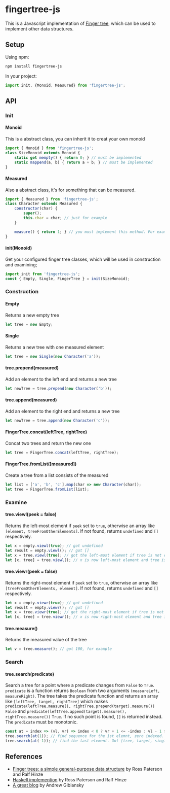 # fingertree-js
This is a Javascript implementation of [Finger tree](https://en.wikipedia.org/wiki/Finger_tree), which can be used to implement other data structures.

## Setup
Using npm:
```bash
npm install fingertree-js
```
In your project:
```javascript
import init, {Monoid, Measured} from 'fingertree-js';
```
## API

### Init
#### Monoid
This is a abstract class, you can inherit it to creat your own monoid
```javascript
import { Monoid } from 'fingertree-js';
class SizeMonoid extends Monoid {
    static get mempty() { return 0; } // must be implemented
    static mappend(a, b) { return a + b; } // must be implemented
}
```
#### Measured
Also a abstract class, it's for something that can be measured.
```javascript
import { Measured } from 'fingertree-js';
class Character extends Measured {
    constructor(char) {
        super();
        this.char = char; // just for example
    }

    measure() { return 1; } // you must implement this method. For example, a character has size 1
}
```
#### init(Monoid)
Get your configured finger tree classes, which will be used in construction and examining;
```javascript
import init from 'fingertree-js';
const { Empty, Single, FingerTree } = init(SizeMonoid);
```

### Construction
#### Empty
Returns a new empty tree
```javascript
let tree = new Empty;
```
#### Single
Returns a new tree with one measured element
```javascript
let tree = new Single(new Character('a'));
```
#### tree.prepend(measured)
Add an element to the left end and returns a new tree
```javascript
let newTree = tree.prepend(new Character('b'));
```
#### tree.append(measured)
Add an element to the right end and returns a new tree
```javascript
let newTree = tree.append(new Character('c'));
```
#### FingerTree.concat(leftTree, rightTree)
Concat two trees and return the new one
```javascript
let tree = FingerTree.concat(leftTree, rightTree);
```
#### FingerTree.fromList([measured])
Create a tree from a list consists of the measured
```javascript
let list = ['a', 'b', 'c'].map(char => new Character(char));
let tree = FingerTree.fromList(list);
```

### Examine
#### tree.viewl(peek = false)
Returns the left-most element if `peek` set to `true`, otherwise an array like `[element, treeFromOtherElements]`.
If not found, returns `undefined` and `[]` respectively.
```javascript
let x = empty.viewl(true); // got undefined
let result = empty.viewl(); // got []
let x = tree.viewl(true); // got the left-most element if tree is not empty
let [x, tree] = tree.viewl(); // x is now left-most element and tree is a new tree from rest elements, can be a empty tree
```
#### tree.viewr(peek = false)
Returns the right-most element if `peek` set to `true`, otherwise an array like `[treeFromOtherElements, element]`.
If not found, returns `undefined` and `[]` respectively.
```javascript
let x = empty.viewr(true); // got undefined
let result = empty.viewr(); // got []
let x = tree.viewr(true); // got the right-most element if tree is not empty
let [x, tree] = tree.viewr(); // x is now right-most element and tree is a new tree from rest elements, can be a empty tree
```
#### tree.measure()
Returns the measured value of the tree
```javascript
let v = tree.measure(); // got 100, for example
```

### Search
#### tree.search(predicate)
Search a tree for a point where a predicate changes from `False` to `True`. `predicate` is a function returns `Boolean` from two arguments `(measureLeft, measureRight)`. The tree takes the predicate function and returns an array like `[leftTree, target, rightTree]` which makes `predicate(leftTree.measure(), rightTree.prepend(target).measure())` `False` and `predicate(leftTree.append(target).measure(), rightTree.measure())` `True`. If no such point is found, `[]` is returned instead. The `predicate` must be monotonic.
```javascript
const at = index => (vl, vr) => index < 0 ? vr + 1 <= -index : vl - 1 >= index; // you can ignore vr completely and use vl only if you like
tree.search(at(1)); // find sequence for the 1st elemnt, zero indexed. Got [single, target, empty], for example.
tree.search(at(-1)); // find the last element. Got [tree, target, single], for example.
```

## References
* [Finger trees: a simple general-purpose data structure](http://staff.city.ac.uk/~ross/papers/FingerTree.html) by Ross Paterson and Ralf Hinze
* [Haskell implemention](https://hackage.haskell.org/package/fingertree-0.1.4.2/docs/Data-FingerTree.html) by Ross Paterson and Ralf Hinze
* [A great blog](http://andrew.gibiansky.com/blog/haskell/finger-trees/) by Andrew Gibiansky
